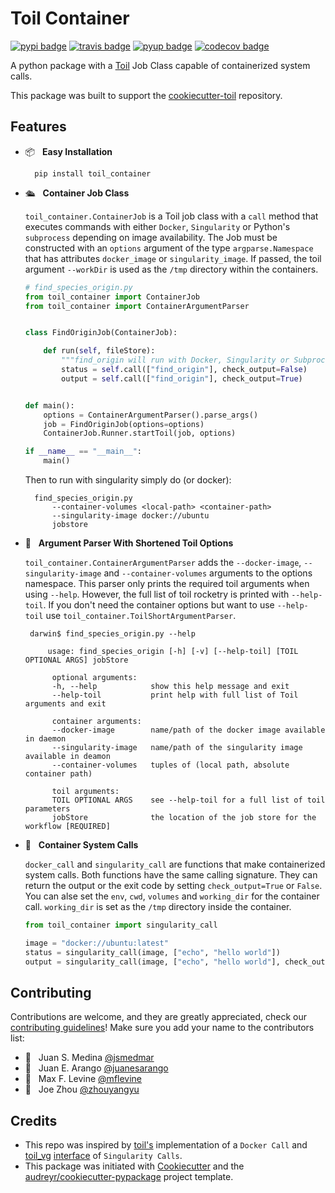 # Toil Container

[![pypi badge][pypi_badge]][pypi_base]
[![travis badge][travis_badge]][travis_base]
[![pyup badge][pyup_badge]][pyup_base]
[![codecov badge][codecov_badge]][codecov_base]

A python package with a [Toil] Job Class capable of containerized system calls.

This package was built to support the [cookiecutter-toil] repository.

## Features

* 📦 &nbsp; **Easy Installation**

        pip install toil_container

* 🛳  &nbsp; **Container Job Class**

    `toil_container.ContainerJob` is a Toil job class with a `call` method that executes commands with either `Docker`, `Singularity` or Python's `subprocess` depending on image availability. The Job must be constructed with an `options` argument of the type `argparse.Namespace` that has attributes `docker_image` or `singularity_image`. If passed, the toil argument `--workDir` is used as the `/tmp` directory within the containers.

    ```python
    # find_species_origin.py
    from toil_container import ContainerJob
    from toil_container import ContainerArgumentParser


    class FindOriginJob(ContainerJob):

        def run(self, fileStore):
            """find_origin will run with Docker, Singularity or Subprocess."""
            status = self.call(["find_origin"], check_output=False)
            output = self.call(["find_origin"], check_output=True)


    def main():
        options = ContainerArgumentParser().parse_args()
        job = FindOriginJob(options=options)
        ContainerJob.Runner.startToil(job, options)

    if __name__ == "__main__":
        main()
    ```

    Then to run with singularity simply do (or docker):

        find_species_origin.py
            --container-volumes <local-path> <container-path>
            --singularity-image docker://ubuntu
            jobstore

* 📘 &nbsp; **Argument Parser With Shortened Toil Options**

    `toil_container.ContainerArgumentParser` adds the `--docker-image`, `--singularity-image` and `--container-volumes` arguments to the options namespace. This parser only prints the required toil arguments when using `--help`. However, the full list of toil rocketry is printed with `--help-toil`. If you don't need the container options but want to use `--help-toil` use `toil_container.ToilShortArgumentParser`.

       darwin$ find_species_origin.py --help

           usage: find_species_origin [-h] [-v] [--help-toil] [TOIL OPTIONAL ARGS] jobStore

            optional arguments:
            -h, --help            show this help message and exit
            --help-toil           print help with full list of Toil arguments and exit

            container arguments:
            --docker-image        name/path of the docker image available in daemon
            --singularity-image   name/path of the singularity image available in deamon
            --container-volumes   tuples of (local path, absolute container path)

            toil arguments:
            TOIL OPTIONAL ARGS    see --help-toil for a full list of toil parameters
            jobStore              the location of the job store for the workflow [REQUIRED]

* 🐳  &nbsp; **Container System Calls**

     `docker_call` and `singularity_call` are functions that make containerized system calls. Both functions have the same calling signature. They can return the output or the exit code by setting `check_output=True` or `False`. You can alse set the `env`, `cwd`, `volumes` and `working_dir` for the container call. `working_dir` is set as the `/tmp` directory inside the container.

    ```python
    from toil_container import singularity_call

    image = "docker://ubuntu:latest"
    status = singularity_call(image, ["echo", "hello world"])
    output = singularity_call(image, ["echo", "hello world"], check_output=True)
    ```

## Contributing

Contributions are welcome, and they are greatly appreciated, check our [contributing guidelines](CONTROBUTING.md)! Make sure you add your name to the contributors list:

* 🐋 &nbsp; Juan S. Medina [@jsmedmar](https://github.com/jsmedmar)
* 🐴 &nbsp; Juan E. Arango [@juanesarango](https://github.com/juanesarango)
* 🐒 &nbsp; Max F. Levine [@mflevine](https://github.com/mflevine)
* 🐼 &nbsp; Joe Zhou [@zhouyangyu](https://github.com/zhouyangyu)

## Credits

* This repo was inspired by [toil's][toil_docker] implementation of a `Docker Call` and [toil_vg] [interface][singularity_pr] of `Singularity Calls`.
* This package was initiated with [Cookiecutter] and the [audreyr/cookiecutter-pypackage] project template.

<!-- References -->
[toil_docker]: https://github.com/BD2KGenomics/toil/blob/master/src/toil/lib/docker.py
[toil_vg]: https://github.com/vgteam/toil-vg
[singularity_pr]: https://github.com/BD2KGenomics/toil/pull/1805
[Cookiecutter]: https://github.com/audreyr/cookiecutter
[audreyr/cookiecutter-pypackage]: https://github.com/audreyr/cookiecutter-pypackage
[toil]: http://toil.readthedocs.io/
[cookiecutter-toil]: https://github.com/leukgen/cookiecutter-toil

<!-- Badges -->
[codecov_badge]: https://codecov.io/gh/leukgen/toil_container/branch/master/graph/badge.svg
[codecov_base]: https://codecov.io/gh/leukgen/toil_container
[pypi_badge]: https://img.shields.io/pypi/v/toil_container.svg
[pypi_base]: https://pypi.python.org/pypi/toil_container
[pyup_badge]: https://pyup.io/repos/github/leukgen/toil_container/shield.svg
[pyup_base]: https://pyup.io/repos/github/leukgen/toil_container/
[travis_badge]: https://img.shields.io/travis/leukgen/toil_container.svg
[travis_base]: https://travis-ci.org/leukgen/toil_container
